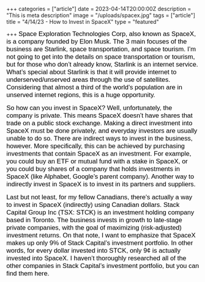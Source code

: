 +++
categories = ["article"]
date = 2023-04-14T20:00:00Z
description = "This is meta description"
image = "/uploads/spacex.jpg"
tags = ["article"]
title = "4/14/23 - How to Invest in SpaceX"
type = "featured"

+++
<span style="color:black"><span style="font-family:Arial; font-size:1.2em;">Space Exploration Technologies Corp, also known as SpaceX, is a company founded by Elon Musk. The 3 main focuses of the business are Starlink, space transportation, and space tourism. I’m not going to get into the details on space transportation or tourism, but for those who don’t already know, Starlink is an internet service. What’s special about Starlink is that it will provide internet to underserved/unserved areas through the use of satellites. Considering that almost a third of the world’s population are in unserved internet regions, this is a huge opportunity.</span></span>

<span style="color:black"><span style="font-family:Arial; font-size:1.2em;">So how can you invest in SpaceX? Well, unfortunately, the company is private. This means SpaceX doesn’t have shares that trade on a public stock exchange. Making a direct investment into SpaceX must be done privately, and everyday investors are usually unable to do so. There are indirect ways to invest in the business, however. More specifically, this can be achieved by purchasing investments that contain SpaceX as an investment. For example, you could buy an ETF or mutual fund with a stake in SpaceX, or you could buy shares of a company that holds investments in SpaceX (like Alphabet, Google’s parent company). Another way to indirectly invest in SpaceX is to invest in its partners and suppliers.</span></span>

<span style="color:black"><span style="font-family:Arial; font-size:1.2em;">Last but not least, for my fellow Canadians, there’s actually a way to invest in SpaceX (indirectly) using Canadian dollars. Stack Capital Group Inc (TSX: STCK) is an investment holding company based in Toronto. The business invests in growth to late-stage private companies, with the goal of maximizing (risk-adjusted) investment returns. On that note, I want to emphasize that SpaceX makes up only 9% of Stack Capital’s investment portfolio. In other words, for every dollar invested into STCK, only 9¢ is actually invested into SpaceX. I haven’t thoroughly researched all of the other companies in Stack Capital’s investment portfolio, but you can find them here.</span></span>